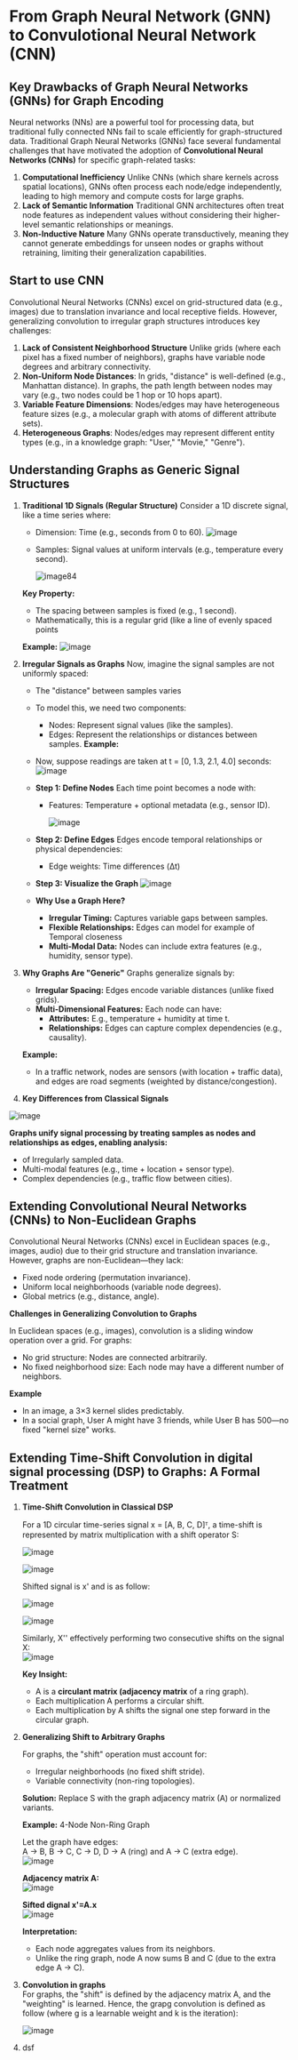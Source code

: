 # From Graph Neural Network (GNN) to Convulotional Neural Network (CNN)
## Key Drawbacks of Graph Neural Networks (GNNs) for Graph Encoding
Neural networks (NNs) are a powerful tool for processing data, but traditional fully connected NNs fail to scale efficiently for graph-structured data. Traditional Graph Neural Networks (GNNs) face several fundamental challenges that have motivated the adoption of **Convolutional Neural Networks (CNNs)** for specific graph-related tasks:

1. **Computational Inefficiency** Unlike CNNs (which share kernels across spatial locations), GNNs often process each node/edge independently, leading to high memory and compute costs for large graphs.
2. **Lack of Semantic Information** Traditional GNN architectures often treat node features as independent values without considering their higher-level semantic relationships or meanings.
3. **Non-Inductive Nature** Many GNNs operate transductively, meaning they cannot generate embeddings for unseen nodes or graphs without retraining, limiting their generalization capabilities.

## Start to use CNN
Convolutional Neural Networks (CNNs) excel on grid-structured data (e.g., images) due to translation invariance and local receptive fields. However, generalizing convolution to irregular graph structures introduces key challenges:
1. **Lack of Consistent Neighborhood Structure** Unlike grids (where each pixel has a fixed number of neighbors), graphs have variable node degrees and arbitrary connectivity.
2. **Non-Uniform Node Distances**: In grids, "distance" is well-defined (e.g., Manhattan distance). In graphs, the path length between nodes may vary (e.g., two nodes could be 1 hop or 10 hops apart).
3. **Variable Feature Dimensions**: Nodes/edges may have heterogeneous feature sizes (e.g., a molecular graph with atoms of different attribute sets).
4. **Heterogeneous Graphs**: Nodes/edges may represent different entity types (e.g., in a knowledge graph: "User," "Movie," "Genre").

## Understanding Graphs as Generic Signal Structures
1. **Traditional 1D Signals (Regular Structure)**
    Consider a 1D discrete signal, like a time series where:
     - Dimension: Time (e.g., seconds from 0 to 60).
      ![image](https://github.com/user-attachments/assets/d486b695-273c-4d9f-91be-c2024ac0125c)

     - Samples: Signal values at uniform intervals (e.g., temperature every second).
       
       ![image84](https://github.com/user-attachments/assets/5d001529-2699-41fc-abf4-4baa60c6acb2)

   **Key Property:**
     -  The spacing between samples is fixed (e.g., 1 second).
     -  Mathematically, this is a regular grid (like a line of evenly spaced points
       
   **Example:**
       ![image](https://github.com/user-attachments/assets/2ae7a945-9387-4be0-9fb0-9006f2a38c2c)
       
2.  **Irregular Signals as Graphs**
   Now, imagine the signal samples are not uniformly spaced:
    - The "distance" between samples varies
    - To model this, we need two components:
      *  Nodes: Represent signal values (like the samples).
      *  Edges: Represent the relationships or distances between samples.
   **Example:**
    - Now, suppose readings are taken at t = [0, 1.3, 2.1, 4.0] seconds:
      ![image](https://github.com/user-attachments/assets/d13768eb-4bcd-4cb6-bddb-d71c8548b6a9)

    - **Step 1: Define Nodes**
      Each time point becomes a node with:
       * Features: Temperature + optional metadata (e.g., sensor ID).
         
         ![image](https://github.com/user-attachments/assets/75f57626-b3e7-4ff2-9563-bd4f319cdfff)    

     - **Step 2: Define Edges**
      Edges encode temporal relationships or physical dependencies:
        * Edge weights: Time differences (Δt) 
          
    - **Step 3: Visualize the Graph**
      ![image](https://github.com/user-attachments/assets/5677cfa3-aa1d-40b7-8a93-5c77191113f6)

    - **Why Use a Graph Here?**
       * **Irregular Timing:** Captures variable gaps between samples.
       * **Flexible Relationships:** Edges can model for example of Temporal closeness
       * **Multi-Modal Data:** Nodes can include extra features (e.g., humidity, sensor type).

4.   **Why Graphs Are "Generic"**
      Graphs generalize signals by:
       - **Irregular Spacing:** Edges encode variable distances (unlike fixed grids).
       - **Multi-Dimensional Features:** Each node can have:
         * **Attributes:** E.g., temperature + humidity at time t.
         * **Relationships:** Edges can capture complex dependencies (e.g., causality).
     
       **Example:**
       - In a traffic network, nodes are sensors (with location + traffic data), and edges are road segments (weighted by distance/congestion).

         
5.   **Key Differences from Classical Signals**
   
   ![image](https://github.com/user-attachments/assets/ec586991-7f59-4f41-b774-93d8330921df)


**Graphs unify signal processing by treating samples as nodes and relationships as edges, enabling analysis:**
  - of Irregularly sampled data.
  - Multi-modal features (e.g., time + location + sensor type).
  - Complex dependencies (e.g., traffic flow between cities).  

## Extending Convolutional Neural Networks (CNNs) to Non-Euclidean Graphs
Convolutional Neural Networks (CNNs) excel in Euclidean spaces (e.g., images, audio) due to their grid structure and translation invariance. However, graphs are non-Euclidean—they lack:
 - Fixed node ordering (permutation invariance).
 - Uniform local neighborhoods (variable node degrees).
 - Global metrics (e.g., distance, angle).

   
**Challenges in Generalizing Convolution to Graphs**

In Euclidean spaces (e.g., images), convolution is a sliding window operation over a grid. For graphs:
 - No grid structure: Nodes are connected arbitrarily.
 - No fixed neighborhood size: Each node may have a different number of neighbors.

**Example**
 - In an image, a 3×3 kernel slides predictably.
 - In a social graph, User A might have 3 friends, while User B has 500—no fixed "kernel size" works.
   
## Extending Time-Shift Convolution in digital signal processing (DSP) to Graphs: A Formal Treatment
1. **Time-Shift Convolution in Classical DSP**

   For a 1D circular time-series signal x = [A, B, C, D]ᵀ, a time-shift is represented by matrix multiplication with a shift operator S:

   ![image](https://github.com/user-attachments/assets/4bec63ab-488e-4540-816e-3318a0c0e75a)

   ![image](https://github.com/user-attachments/assets/f72c57fa-6b24-4d75-84b9-c09420568d39)  


   Shifted signal is x' and is as follow:
   
   ![image](https://github.com/user-attachments/assets/7f2e0b21-f9a8-4f2c-aebe-64f0a6a187ee)  

   ![image](https://github.com/user-attachments/assets/14e73ba6-4a5f-4568-abe6-d67f0969454d)    
 
   Similarly, X'' effectively performing two consecutive shifts on the signal X:  
   ![image](https://github.com/user-attachments/assets/b72692a8-48c8-4069-9048-7d7a49d1af60)   


   **Key Insight:**
    - A is a **circulant matrix (adjacency matrix** of a ring graph).
    - Each multiplication A performs a circular shift.
    - Each multiplication by A shifts the signal one step forward in the circular graph.
    
2.  **Generalizing Shift to Arbitrary Graphs**

     For graphs, the "shift" operation must account for:
      - Irregular neighborhoods (no fixed shift stride).
      - Variable connectivity (non-ring topologies).

    **Solution:** Replace S with the graph adjacency matrix (A) or normalized variants.

    **Example:** 4-Node Non-Ring Graph

    Let the graph have edges:  
    A → B, B → C, C → D, D → A (ring) and A → C (extra edge).    
    ![image](https://github.com/user-attachments/assets/f16e16b8-2289-4996-bdee-31663f322ed4)
    
    **Adjacency matrix A:**  
   ![image](https://github.com/user-attachments/assets/feaca269-d288-4e12-8188-d9d662bd9d36)  

     **Sifted dignal x'=A.x**   
    ![image](https://github.com/user-attachments/assets/1434aded-812f-46e1-bf6a-442c776b9d99)

    **Interpretation:**
     - Each node aggregates values from its neighbors.
     - Unlike the ring graph, node A now sums B and C (due to the extra edge A → C).  

3. **Convolution in graphs**   
   For graphs, the "shift" is defined by the adjacency matrix A, and the "weighting" is learned. Hence, the grapg convolution is defined as follow (where g is a learnable weight and k is the iteration):
    
   ![image](https://github.com/user-attachments/assets/bcabf626-8e7b-43a2-9de6-dbec23af9a6b)

   




   
6. dsf

